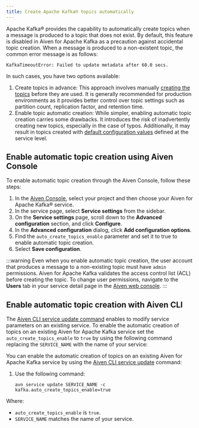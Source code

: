 ```yaml
---
title: Create Apache Kafka® topics automatically
---
```


Apache Kafka® provides the capability to automatically create topics
when a message is produced to a topic that does not exist. By default,
this feature is disabled in Aiven for Apache Kafka as a precaution
against accidental topic creation. When a message is produced to a
non-existent topic, the common error message is as follows:

``` 
KafkaTimeoutError: Failed to update metadata after 60.0 secs.
```

In such cases, you have two options available:

1.  Create topics in advance: This approach involves manually
    [creating the topics](/docs/products/kafka/howto/create-topic) before they are used. It is generally recommended for
    production environments as it provides better control over topic
    settings such as partition count, replication factor, and retention
    time.
2.  Enable topic automatic creation: While simpler, enabling automatic
    topic creation carries some drawbacks. It introduces the risk of
    inadvertently creating new topics, especially in the case of typos.
    Additionally, it may result in topics created with
    [default configuration values](set-kafka-parameters) defined at the service level.

## Enable automatic topic creation using Aiven Console

To enable automatic topic creation through the Aiven Console, follow
these steps:

1.  In the [Aiven Console](https://console.aiven.io/), select your
    project and then choose your Aiven for Apache Kafka® service.
2.  In the service page, select **Service settings** from the sidebar.
3.  On the **Service settings** page, scroll down to the **Advanced
    configuration** section, and click **Configure**.
4.  In the **Advanced configuration** dialog, click **Add configuration
    options**.
5.  Find the `auto_create_topics_enable` parameter and set it to true to
    enable automatic topic creation.
6.  Select **Save configuration**.

:::warning
Even when you enable automatic topic creation, the user account that
produces a message to a non-existing topic must have `admin`
permissions. Aiven for Apache Kafka validates the access control list
(ACL) before creating the topic. To change user permissions, navigate to
the **Users** tab in your service detail page in the [Aiven web
console](https://console.aiven.io/).
:::

## Enable automatic topic creation with Aiven CLI

The
[Aiven CLI service update command](/docs/tools/cli/service#avn-cli-service-update) enables to modify service parameters on an existing service.
To enable the automatic creation of topics on an existing Aiven for
Apache Kafka service set the `auto_create_topics_enable` to `true` by
using the following command replacing the `SERVICE_NAME` with the name
of your service:

You can enable the automatic creation of topics on an existing Aiven for
Apache Kafka service by using the
[Aiven CLI service update](/docs/tools/cli/service#avn-cli-service-update) command:

1.  Use the following command:

    ``` 
    avn service update SERVICE_NAME -c kafka.auto_create_topics_enable=true
    ```

Where:

-   `auto_create_topics_enable` is `true`.
-   `SERVICE_NAME` matches the name of your service.
